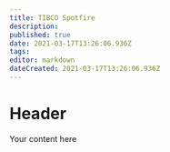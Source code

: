 ```yaml
---
title: TIBCO Spotfire
description: 
published: true
date: 2021-03-17T13:26:06.936Z
tags: 
editor: markdown
dateCreated: 2021-03-17T13:26:06.936Z
---
```


# Header
Your content here